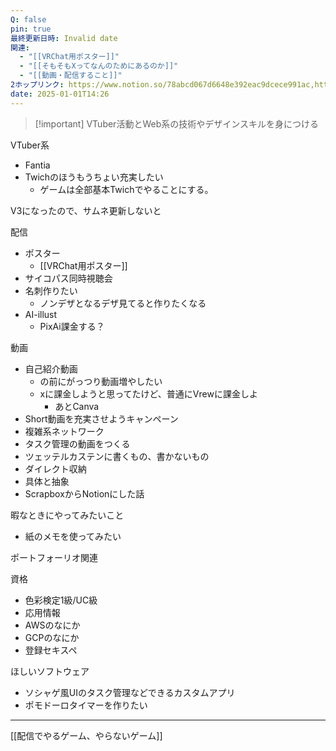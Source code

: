 ```yaml
---
Q: false
pin: true
最終更新日時: Invalid date
関連:
  - "[[VRChat用ポスター]]"
  - "[[そもそもXってなんのためにあるのか]]"
  - "[[動画・配信すること]]"
2ホップリンク: https://www.notion.so/78abcd067d6648e392eac9dcece991ac,https://www.notion.so/3fc86171efd147fa869d57c01450ea68, https://www.notion.so/78abcd067d6648e392eac9dcece991ac, https://www.notion.so/ca92fbebfbf9411c97a6dc8eea2ef5b1
date: 2025-01-01T14:26
---
```

> [!important] VTuber活動とWeb系の技術やデザインスキルを身につける

  

  

VTuber系

- Fantia
- Twichのほうもうちょい充実したい
    - ゲームは全部基本Twichでやることにする。

  

V3になったので、サムネ更新しないと

  

配信

- ポスター
    - [[VRChat用ポスター]]
- サイコパス同時視聴会
- 名刺作りたい
    - ノンデザとなるデザ見てると作りたくなる
- AI-illust
    - PixAi課金する？

  

動画

- 自己紹介動画
    - の前にがっつり動画増やしたい
    - xに課金しようと思ってたけど、普通にVrewに課金しよ
        - あとCanva
- Short動画を充実させようキャンペーン
- 複雑系ネットワーク
- タスク管理の動画をつくる
- ツェッテルカステンに書くもの、書かないもの
- ダイレクト収納
- 具体と抽象
- ScrapboxからNotionにした話

  

暇なときにやってみたいこと

- 紙のメモを使ってみたい

  

  

ポートフォーリオ関連

資格

- 色彩検定1級/UC級
- 応用情報
- AWSのなにか
- GCPのなにか
- 登録セキスペ

  

ほしいソフトウェア

- ソシャゲ風UIのタスク管理などできるカスタムアプリ
- ポモドーロタイマーを作りたい

  

  

  

---

  

[[配信でやるゲーム、やらないゲーム]]